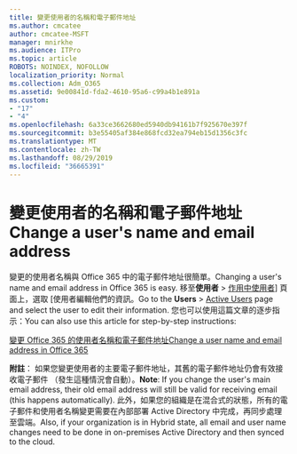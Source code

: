 ```yaml
---
title: 變更使用者的名稱和電子郵件地址
ms.author: cmcatee
author: cmcatee-MSFT
manager: mnirkhe
ms.audience: ITPro
ms.topic: article
ROBOTS: NOINDEX, NOFOLLOW
localization_priority: Normal
ms.collection: Adm_O365
ms.assetid: 9e00841d-fda2-4610-95a6-c99a4b1e891a
ms.custom:
- "17"
- "4"
ms.openlocfilehash: 6a33ce3662680ed5940db94161b7f925670e397f
ms.sourcegitcommit: b3e55405af384e868fcd32ea794eb15d1356c3fc
ms.translationtype: MT
ms.contentlocale: zh-TW
ms.lasthandoff: 08/29/2019
ms.locfileid: "36665391"
---
```

# <a name="change-a-users-name-and-email-address"></a><span data-ttu-id="07130-102">變更使用者的名稱和電子郵件地址</span><span class="sxs-lookup"><span data-stu-id="07130-102">Change a user's name and email address</span></span>

<span data-ttu-id="07130-103">變更的使用者名稱與 Office 365 中的電子郵件地址很簡單。</span><span class="sxs-lookup"><span data-stu-id="07130-103">Changing a user's name and email address in Office 365 is easy.</span></span> <span data-ttu-id="07130-104">移至**使用者** \> [作用中使用者](https://go.microsoft.com/fwlink/p/?linkid=834822)] 頁面上，選取 [使用者編輯他們的資訊。</span><span class="sxs-lookup"><span data-stu-id="07130-104">Go to the **Users** \> [Active Users](https://go.microsoft.com/fwlink/p/?linkid=834822) page and select the user to edit their information.</span></span> <span data-ttu-id="07130-105">您也可以使用這篇文章的逐步指示：</span><span class="sxs-lookup"><span data-stu-id="07130-105">You can also use this article for step-by-step instructions:</span></span>
  
[<span data-ttu-id="07130-106">變更 Office 365 的使用者名稱和電子郵件地址</span><span class="sxs-lookup"><span data-stu-id="07130-106">Change a user name and email address in Office 365</span></span>](https://docs.microsoft.com/office365/admin/add-users/change-a-user-name-and-email-address)
  
 <span data-ttu-id="07130-107">**附註**： 如果您變更使用者的主要電子郵件地址，其舊的電子郵件地址仍會有效接收電子郵件 （發生這種情況會自動）。</span><span class="sxs-lookup"><span data-stu-id="07130-107">**Note**: If you change the user's main email address, their old email address will still be valid for receiving email (this happens automatically).</span></span> <span data-ttu-id="07130-108">此外，如果您的組織是在混合式的狀態，所有的電子郵件和使用者名稱變更需要在內部部署 Active Directory 中完成，再同步處理至雲端。</span><span class="sxs-lookup"><span data-stu-id="07130-108">Also, if your organization is in Hybrid state, all email and user name changes need to be done in on-premises Active Directory and then synced to the cloud.</span></span>